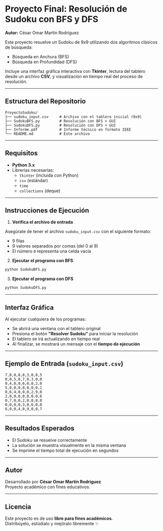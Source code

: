 
# Proyecto Final: Resolución de Sudoku con BFS y DFS

**Autor:** César Omar Martín Rodríguez

Este proyecto resuelve un Sudoku de 9x9 utilizando dos algoritmos clásicos de búsqueda:

- Búsqueda en Anchura (BFS)
- Búsqueda en Profundidad (DFS)

Incluye una interfaz gráfica interactiva con **Tkinter**, lectura del tablero desde un archivo **CSV**, y visualización en tiempo real del proceso de resolución.

---

## Estructura del Repositorio

```
ProyectoSudoku/
├── sudoku_input.csv     # Archivo con el tablero inicial (9x9)
├── SudokuBFS.py         # Resolución con BFS + GUI
├── SudokuDFS.py         # Resolución con DFS + GUI
├── Informe.pdf          # Informe técnico en formato IEEE
└── README.md            # Este archivo
```

---

## Requisitos

- **Python 3.x**
- Librerías necesarias:
  - `tkinter` (incluida con Python)
  - `csv` (estándar)
  - `time`
  - `collections` (deque)

---

## Instrucciones de Ejecución

1. **Verifica el archivo de entrada**

Asegúrate de tener el archivo `sudoku_input.csv` con el siguiente formato:

- 9 filas
- 9 valores separados por comas (del 0 al 9)
- El número `0` representa una celda vacía

2. **Ejecutar el programa con BFS**
```bash
python SudokuBFS.py
```

3. **Ejecutar el programa con DFS**
```bash
python SudokuDFS.py
```

---

## Interfaz Gráfica

Al ejecutar cualquiera de los programas:

- Se abrirá una ventana con el tablero original
- Presiona el botón **"Resolver Sudoku"** para iniciar la resolución
- El tablero se irá actualizando en tiempo real
- Al finalizar, se mostrará un mensaje con el **tiempo de ejecución**

---

## Ejemplo de Entrada (`sudoku_input.csv`)

```csv
7,0,0,8,0,3,0,0,5
0,0,5,0,7,0,3,0,0
0,4,0,0,6,0,0,2,0
5,0,0,0,0,0,0,0,1
0,6,4,0,0,0,2,9,0
2,0,0,0,0,0,0,0,6
0,7,0,0,2,0,0,8,0
0,0,8,0,3,0,6,0,0
6,0,0,4,0,9,0,0,7
```

---

## Resultados Esperados

- El Sudoku se resuelve correctamente
- La solución se muestra visualmente en la misma ventana
- Se imprime el tiempo total de ejecución en segundos

---

## Autor

Desarrollado por **César Omar Martín Rodríguez**  
Proyecto académico con fines educativos.

---

## Licencia

Este proyecto es de uso **libre para fines académicos**.  
Distribúyelo, estúdialo y mejóralo libremente ✨
